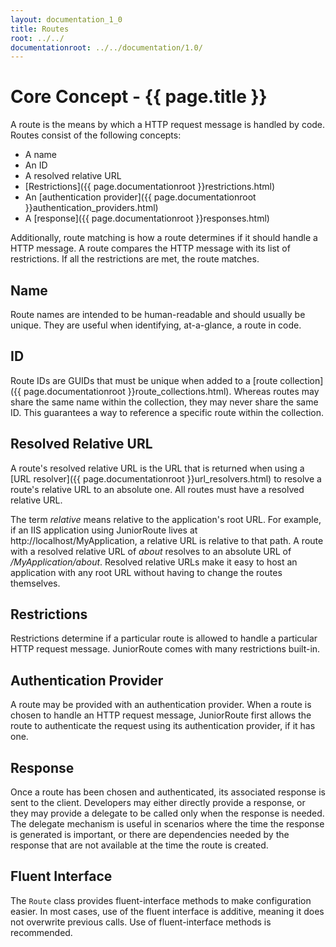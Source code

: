 ```yaml
---
layout: documentation_1_0
title: Routes
root: ../../
documentationroot: ../../documentation/1.0/
---
```

Core Concept - {{ page.title }}
=
A route is the means by which a HTTP request message is handled by code. Routes consist of the following concepts:
* A name
* An ID
* A resolved relative URL
* [Restrictions]({{ page.documentationroot }}restrictions.html)
* An [authentication provider]({{ page.documentationroot }}authentication_providers.html)
* A [response]({{ page.documentationroot }}responses.html)

Additionally, route matching is how a route determines if it should handle a HTTP message. A route compares the HTTP message with its list of restrictions. If all the restrictions are met, the route matches.

Name
-
Route names are intended to be human-readable and should usually be unique. They are useful when identifying, at-a-glance, a route in code.

ID
-
Route IDs are GUIDs that must be unique when added to a [route collection]({{ page.documentationroot }}route_collections.html). Whereas routes may share the same name within the collection, they may never share the same ID. This guarantees a way to reference a specific route within the collection.

Resolved Relative URL
-
A route's resolved relative URL is the URL that is returned when using a [URL resolver]({{ page.documentationroot }}url_resolvers.html) to resolve a route's relative URL to an absolute one. All routes must have a resolved relative URL.

The term *relative* means relative to the application's root URL. For example, if an IIS application using JuniorRoute lives at http://localhost/MyApplication, a relative URL is relative to that path. A route with a resolved relative URL of *about* resolves to an absolute URL of */MyApplication/about*. Resolved relative URLs make it easy to host an application with any root URL without having to change the routes themselves.

Restrictions
-
Restrictions determine if a particular route is allowed to handle a particular HTTP request message. JuniorRoute comes with many restrictions built-in.

Authentication Provider
-
A route may be provided with an authentication provider. When a route is chosen to handle an HTTP request message, JuniorRoute first allows the route to authenticate the request using its authentication provider, if it has one.

Response
-
Once a route has been chosen and authenticated, its associated response is sent to the client. Developers may either directly provide a response, or they may provide a delegate to be called only when the response is needed. The delegate mechanism is useful in scenarios where the time the response is generated is important, or there are dependencies needed by the response that are not available at the time the route is created.

Fluent Interface
-
The ```Route``` class provides fluent-interface methods to make configuration easier. In most cases, use of the fluent interface is additive, meaning it does not overwrite previous calls. Use of fluent-interface methods is recommended.